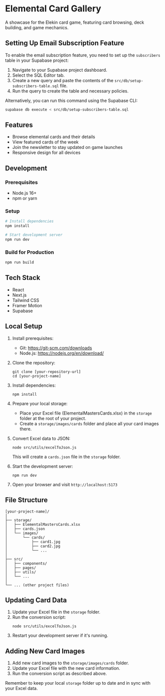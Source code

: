 # Elemental Card Gallery

A showcase for the Elekin card game, featuring card browsing, deck building, and game mechanics.

## Setting Up Email Subscription Feature

To enable the email subscription feature, you need to set up the `subscribers` table in your Supabase project:

1. Navigate to your Supabase project dashboard.
2. Select the SQL Editor tab.
3. Create a new query and paste the contents of the `src/db/setup-subscribers-table.sql` file.
4. Run the query to create the table and necessary policies.

Alternatively, you can run this command using the Supabase CLI:

```bash
supabase db execute < src/db/setup-subscribers-table.sql
```

## Features

- Browse elemental cards and their details
- View featured cards of the week
- Join the newsletter to stay updated on game launches
- Responsive design for all devices

## Development

### Prerequisites

- Node.js 16+ 
- npm or yarn

### Setup

```bash
# Install dependencies
npm install

# Start development server
npm run dev
```

### Build for Production

```bash
npm run build
```

## Tech Stack

- React
- Next.js
- Tailwind CSS
- Framer Motion
- Supabase

## Local Setup

1. Install prerequisites:
   - Git: https://git-scm.com/downloads
   - Node.js: https://nodejs.org/en/download/

2. Clone the repository:
   ```
   git clone [your-repository-url]
   cd [your-project-name]
   ```

3. Install dependencies:
   ```
   npm install
   ```

4. Prepare your local storage:
   - Place your Excel file (ElementalMastersCards.xlsx) in the `storage` folder at the root of your project.
   - Create a `storage/images/cards` folder and place all your card images there.

5. Convert Excel data to JSON:
   ```
   node src/utils/excelToJson.js
   ```
   This will create a `cards.json` file in the `storage` folder.

6. Start the development server:
   ```
   npm run dev
   ```

7. Open your browser and visit `http://localhost:5173`

## File Structure

```
[your-project-name]/
│
├── storage/
│   ├── ElementalMastersCards.xlsx
│   ├── cards.json
│   └── images/
│       └── cards/
│           ├── card1.jpg
│           ├── card2.jpg
│           └── ...
│
├── src/
│   ├── components/
│   ├── pages/
│   ├── utils/
│   └── ...
│
└── ... (other project files)
```

## Updating Card Data

1. Update your Excel file in the `storage` folder.
2. Run the conversion script:
   ```
   node src/utils/excelToJson.js
   ```
3. Restart your development server if it's running.

## Adding New Card Images

1. Add new card images to the `storage/images/cards` folder.
2. Update your Excel file with the new card information.
3. Run the conversion script as described above.

Remember to keep your local `storage` folder up to date and in sync with your Excel data.